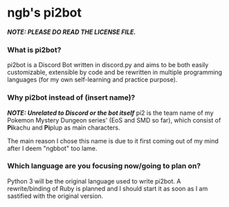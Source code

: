 # ngb's pi2bot

***NOTE: PLEASE DO READ THE LICENSE FILE.***

### What is pi2bot?
pi2bot is a Discord Bot written in discord.py and aims to be both easily customizable, extensible by code and be rewritten in multiple programming languages (for my own self-learning and practice purpose).

### Why pi2bot instead of (insert name)?
***NOTE: Unrelated to Discord or the bot itself***
pi2 is the team name of my Pokemon Mystery Dungeon series' (EoS and SMD so far), which consist of **Pi**kachu and **Pi**plup as main characters. 

The main reason I chose this name is due to it first coming out of my mind after I deem "ngbbot" too lame.

### Which language are you focusing now/going to plan on?
Python 3 will be the original language used to write pi2bot. A rewrite/binding of Ruby is planned and I should start it as soon as I am sastified with the original version.
 

